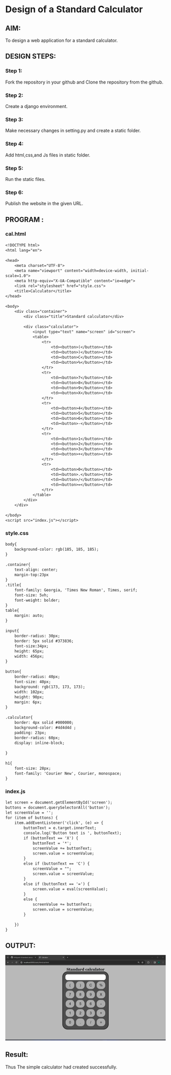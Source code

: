 # Design of a Standard Calculator

## AIM:

To design a web application for a standard calculator.

## DESIGN STEPS:

### Step 1:
Fork the repository in your github and Clone the repository from the github.

### Step 2:
Create a django environment.

### Step 3:
Make necessary changes in setting.py and create a static folder.

### Step 4:
Add html,css,and Js files in static folder.

### Step 5:
Run the static files.

### Step 6:

Publish the website in the given URL.

## PROGRAM :
### cal.html
```
<!DOCTYPE html>
<html lang="en">

<head>
    <meta charset="UTF-8">
    <meta name="viewport" content="width=device-width, initial-scale=1.0">
    <meta http-equiv="X-UA-Compatible" content="ie=edge">
    <link rel="stylesheet" href="style.css">
    <title>Calculator</title>
</head>

<body>
    <div class="container">
        <div class="title">Standard calculator</div>

        <div class="calculator">
            <input type="text" name="screen" id="screen">
            <table>
                <tr>
                    <td><button>(</button></td>
                    <td><button>)</button></td>
                    <td><button>C</button></td>
                    <td><button>%</button></td>
                </tr>
                <tr>
                    <td><button>7</button></td>
                    <td><button>8</button></td>
                    <td><button>9</button></td>
                    <td><button>X</button></td>
                </tr>
                <tr>
                    <td><button>4</button></td>
                    <td><button>5</button></td>
                    <td><button>6</button></td>
                    <td><button>-</button></td>
                </tr>
                <tr>
                    <td><button>1</button></td>
                    <td><button>2</button></td>
                    <td><button>3</button></td>
                    <td><button>+</button></td>
                </tr>
                <tr>
                    <td><button>0</button></td>
                    <td><button>.</button></td>
                    <td><button>/</button></td>
                    <td><button>=</button></td>
                </tr>
            </table>
        </div>
    </div>

</body>
<script src="index.js"></script>
```
### style.css
```
body{
    background-color: rgb(185, 185, 185);
}

.container{
    text-align: center;
    margin-top:23px
}
.title{
    font-family: Georgia, 'Times New Roman', Times, serif;
    font-size: 5vh;
    font-weight: bolder;
}
table{
    margin: auto;
}

input{
    border-radius: 30px;
    border: 5px solid #373836;
    font-size:34px;
    height: 65px;
    width: 456px;
}

button{
    border-radius: 40px;
    font-size: 40px;
    background: rgb(173, 173, 173);
    width: 102px;
    height: 90px;
    margin: 6px;
}

.calculator{ 
    border: 4px solid #000000;
    background-color: #4d4d4d ;
    padding: 23px;
    border-radius: 60px;
    display: inline-block;
    
}

h1{
    font-size: 28px;
    font-family: 'Courier New', Courier, monospace;
}
```
### index.js
```
let screen = document.getElementById('screen');
buttons = document.querySelectorAll('button');
let screenValue = '';
for (item of buttons) {
    item.addEventListener('click', (e) => {
        buttonText = e.target.innerText;
        console.log('Button text is ', buttonText);
        if (buttonText == 'X') {
            buttonText = '*';
            screenValue += buttonText;
            screen.value = screenValue;
        }
        else if (buttonText == 'C') {
            screenValue = "";
            screen.value = screenValue;
        }
        else if (buttonText == '=') {
            screen.value = eval(screenValue);
        }
        else {
            screenValue += buttonText;
            screen.value = screenValue;
        }

    })
}
```

## OUTPUT:
![calcioutput](./calci.jpg)

## Result:
Thus The simple calculator had created successfully.

